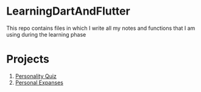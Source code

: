 # LearningDartAndFlutter
 This repo contains files in which I write all my notes and functions that I am using during the learning phase 
# Projects 
1. [Personality Quiz](https://github.com/abdelazizSalah/personality_judge_app)
2. [Personal Expanses](https://github.com/abdelazizSalah/presonal_expenses)
